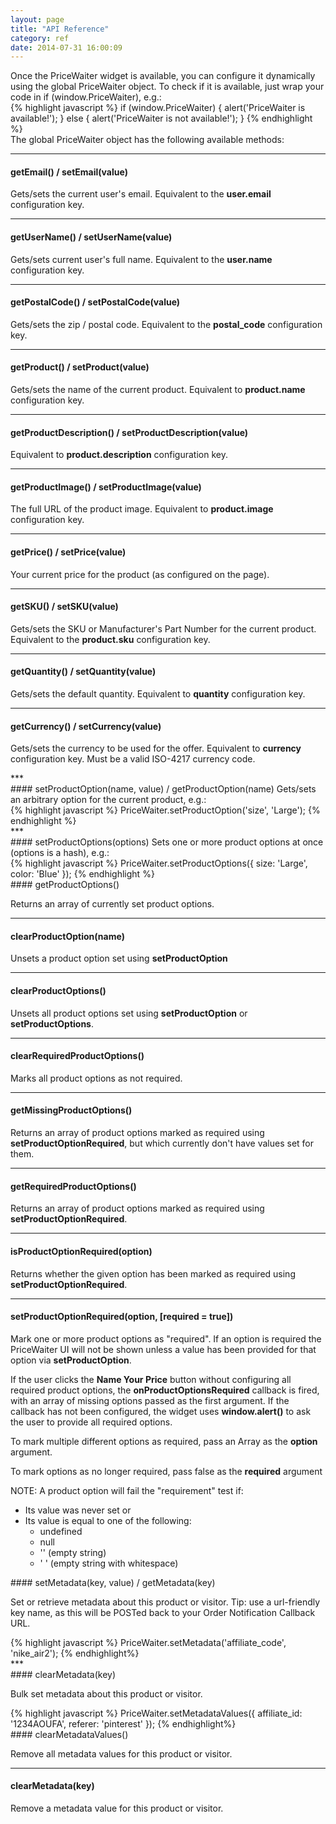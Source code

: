 ```yaml
---
layout: page
title: "API Reference"
category: ref
date: 2014-07-31 16:00:09
---
```


<div class="{{ site.doc_row }}">
<div class="{{ site.doc_col_light }}">
Once the PriceWaiter widget is available, you can configure it dynamically using the global PriceWaiter object. To check if it is available, just wrap your code in if (window.PriceWaiter), e.g.:
</div>
<div class="{{ site.doc_col_dark }}">
{% highlight javascript %}
if (window.PriceWaiter) {
    alert('PriceWaiter is available!');
} else {
    alert('PriceWaiter is not available!');
}
{% endhighlight %}
</div>
</div>

<div class="{{ site.doc_row }}">
The global PriceWaiter object has the following available methods:

***


#### getEmail() / setEmail(value)

Gets/sets the current user's email. Equivalent to the __user.email__ configuration key.

***

#### getUserName() / setUserName(value)

Gets/sets current user's full name. Equivalent to the __user.name__ configuration key.

***

#### getPostalCode() / setPostalCode(value)

Gets/sets the zip / postal code. Equivalent to the __postal_code__ configuration key.

***

#### getProduct() / setProduct(value)

Gets/sets the name of the current product. Equivalent to __product.name__ configuration key.

***

#### getProductDescription() / setProductDescription(value)

Equivalent to __product.description__ configuration key.

***

#### getProductImage() / setProductImage(value)

The full URL of the product image. Equivalent to __product.image__ configuration key.

***

#### getPrice() / setPrice(value)

Your current price for the product (as configured on the page).

***

#### getSKU() / setSKU(value)

Gets/sets the SKU or Manufacturer's Part Number for the current product. Equivalent to the __product.sku__ configuration key.

***

#### getQuantity() / setQuantity(value)

Gets/sets the default quantity. Equivalent to __quantity__ configuration key.

***

#### getCurrency() / setCurrency(value)

Gets/sets the currency to be used for the offer. Equivalent to __currency__ configuration key. Must be a valid ISO-4217 currency code.
</div>


<div class="{{ site.doc_row }}">
***
<div class="{{ site.doc_col_light }}">
#### setProductOption(name, value) / getProductOption(name)
Gets/sets an arbitrary option for the current product, e.g.:
</div>
<div class="{{ site.doc_col_dark }}">
{% highlight javascript %}
PriceWaiter.setProductOption('size', 'Large');
{% endhighlight %}
</div>
</div>


<div class="{{ site.doc_row }}">
***
<div class="{{ site.doc_col_light }}">
#### setProductOptions(options)
Sets one or more product options at once (options is a hash), e.g.:
</div>
<div class="{{ site.doc_col_dark }}">
{% highlight javascript %}
PriceWaiter.setProductOptions({
    size: 'Large',
    color: 'Blue'
});
{% endhighlight %}
</div>
</div>

<div class="{{ site.doc_row }}">
#### getProductOptions()

Returns an array of currently set product options.

***

#### clearProductOption(name)

Unsets a product option set using __setProductOption__

***

#### clearProductOptions()

Unsets all product options set using __setProductOption__ or __setProductOptions__.

***

#### clearRequiredProductOptions()

Marks all product options as not required.

***

#### getMissingProductOptions()

Returns an array of product options marked as required using __setProductOptionRequired__, but which currently don't have values set for them.

***

#### getRequiredProductOptions()

Returns an array of product options marked as required using __setProductOptionRequired__.

***

#### isProductOptionRequired(option)

Returns whether the given option has been marked as required using __setProductOptionRequired__.

</div>

<div class="{{ site.doc_row }}">

***

#### setProductOptionRequired(option, [required = true])

Mark one or more product options as "required". If an option is required the PriceWaiter UI will not be shown unless a value has been provided for that option via __setProductOption__.

If the user clicks the __Name Your Price__ button without configuring all required product options, the __onProductOptionsRequired__ callback is fired, with an array of missing options passed as the first argument. If the callback has not been configured, the widget uses __window.alert()__ to ask the user to provide all required options.

To mark multiple different options as required, pass an Array as the __option__ argument.

To mark options as no longer required, pass false as the __required__ argument

NOTE: A product option will fail the "requirement" test if:

* Its value was never set or
* Its value is equal to one of the following:
	* undefined
	* null
	* '' (empty string)
	* ' ' (empty string with whitespace)

</div>

<div class="{{ site.doc_row }}">
<div class="{{ site.doc_col_light }}">
#### setMetadata(key, value) / getMetadata(key)

Set or retrieve metadata about this product or visitor. Tip: use a url-friendly key name, as this will be POSTed back to your Order Notification Callback URL.
</div>
<div class="{{ site.doc_col_dark }}">
{% highlight javascript %}
PriceWaiter.setMetadata('affiliate_code', 'nike_air2');
{% endhighlight%}
</div>
</div>

<div class="{{ site.doc_row }}">
***
<div class="{{ site.doc_col_light }}">
#### clearMetadata(key)

Bulk set metadata about this product or visitor.
</div>
<div class="{{ site.doc_col_dark }}">
{% highlight javascript %}
	PriceWaiter.setMetadataValues({
    affiliate_id: '1234AOUFA',
    referer: 'pinterest'
});
{% endhighlight%}
</div>
</div>


<div class="{{ site.doc_row }}">
#### clearMetadataValues()

Remove all metadata values for this product or visitor.


***

#### clearMetadata(key)

Remove a metadata value for this product or visitor.

</div>


